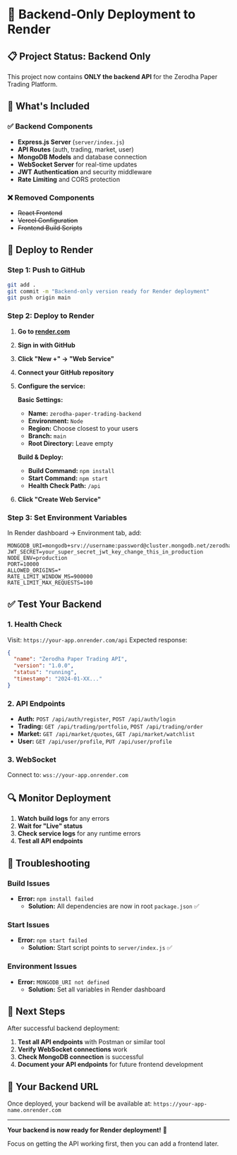 # 🚀 Backend-Only Deployment to Render

## 📋 Project Status: Backend Only

This project now contains **ONLY the backend API** for the Zerodha Paper Trading Platform.

## 🔧 What's Included

### ✅ Backend Components
- **Express.js Server** (`server/index.js`)
- **API Routes** (auth, trading, market, user)
- **MongoDB Models** and database connection
- **WebSocket Server** for real-time updates
- **JWT Authentication** and security middleware
- **Rate Limiting** and CORS protection

### ❌ Removed Components
- ~~React Frontend~~
- ~~Vercel Configuration~~
- ~~Frontend Build Scripts~~

## 🚀 Deploy to Render

### Step 1: Push to GitHub
```bash
git add .
git commit -m "Backend-only version ready for Render deployment"
git push origin main
```

### Step 2: Deploy to Render
1. **Go to [render.com](https://render.com)**
2. **Sign in with GitHub**
3. **Click "New +" → "Web Service"**
4. **Connect your GitHub repository**
5. **Configure the service:**

   **Basic Settings:**
   - **Name:** `zerodha-paper-trading-backend`
   - **Environment:** `Node`
   - **Region:** Choose closest to your users
   - **Branch:** `main`
   - **Root Directory:** Leave empty

   **Build & Deploy:**
   - **Build Command:** `npm install`
   - **Start Command:** `npm start`
   - **Health Check Path:** `/api`

6. **Click "Create Web Service"**

### Step 3: Set Environment Variables
In Render dashboard → Environment tab, add:

```
MONGODB_URI=mongodb+srv://username:password@cluster.mongodb.net/zerodha_paper_trading
JWT_SECRET=your_super_secret_jwt_key_change_this_in_production
NODE_ENV=production
PORT=10000
ALLOWED_ORIGINS=*
RATE_LIMIT_WINDOW_MS=900000
RATE_LIMIT_MAX_REQUESTS=100
```

## ✅ Test Your Backend

### 1. Health Check
Visit: `https://your-app.onrender.com/api`
Expected response:
```json
{
  "name": "Zerodha Paper Trading API",
  "version": "1.0.0",
  "status": "running",
  "timestamp": "2024-01-XX..."
}
```

### 2. API Endpoints
- **Auth:** `POST /api/auth/register`, `POST /api/auth/login`
- **Trading:** `GET /api/trading/portfolio`, `POST /api/trading/order`
- **Market:** `GET /api/market/quotes`, `GET /api/market/watchlist`
- **User:** `GET /api/user/profile`, `PUT /api/user/profile`

### 3. WebSocket
Connect to: `wss://your-app.onrender.com`

## 🔍 Monitor Deployment

1. **Watch build logs** for any errors
2. **Wait for "Live" status**
3. **Check service logs** for any runtime errors
4. **Test all API endpoints**

## 🚨 Troubleshooting

### Build Issues
- **Error:** `npm install failed`
  - **Solution:** All dependencies are now in root `package.json` ✅

### Start Issues
- **Error:** `npm start failed`
  - **Solution:** Start script points to `server/index.js` ✅

### Environment Issues
- **Error:** `MONGODB_URI not defined`
  - **Solution:** Set all variables in Render dashboard

## 📱 Next Steps

After successful backend deployment:

1. **Test all API endpoints** with Postman or similar tool
2. **Verify WebSocket connections** work
3. **Check MongoDB connection** is successful
4. **Document your API endpoints** for future frontend development

## 🔗 Your Backend URL

Once deployed, your backend will be available at:
`https://your-app-name.onrender.com`

---

**Your backend is now ready for Render deployment!** 🎉

Focus on getting the API working first, then you can add a frontend later.
